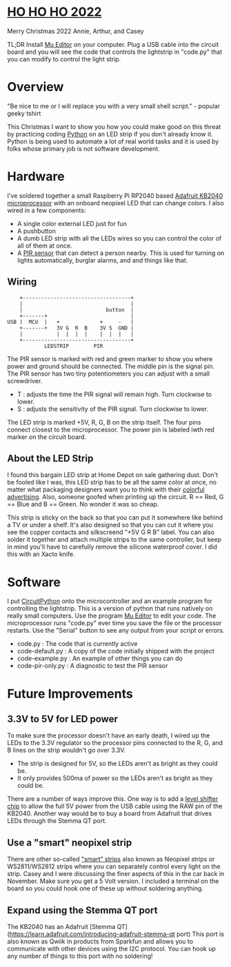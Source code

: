 # [HO HO HO 2022](https://github.com/ericzundel/hohoho2022)
Merry Christmas 2022 Annie, Arthur, and Casey

TL;DR Install [Mu Editor](https://codewith.mu/) on your computer. 
Plug a USB cable into the circuit board and you will see the code 
that controls the lightstrip in "code.py" that you can modify to 
control the light strip. 

# Overview
"Be nice to me or I will replace you with a very small shell script." - popular geeky tshirt

This Christmas I want to show you how you could make good on this threat
by practicing coding 
[Python](https://www.coursera.org/articles/what-is-python-used-for-a-beginners-guide-to-using-python) on an LED strip
if you don't already know it.
Python is being used to automate a lot of real world 
tasks and it is used by folks whose primary job is not software development.

# Hardware
I've soldered together a small Raspberry Pi RP2040 based 
[Adafruit KB2040 microprocessor](https://www.adafruit.com/product/5302) with 
an onboard neopixel LED that can change colors.  I also wired 
in a few components:

- A single color external LED just for fun
- A pushbutton
- A dumb LED strip with all the LEDs wires so you can control the color of all
of them at once.  
- A [PIR sensor](https://learn.adafruit.com/pir-passive-infrared-proximity-motion-sensor) that can detect a person nearby. This is used for turning on
lights automatically, burglar alarms, and and things like that.

## Wiring
```
    +-----------------------------------+
    |                                   |
    |                           button  |
    +-------+                           |
USB )  MCU  |   +             +     -   |
    +-------+   3V G  R  B    3V S  GND |
    |           |  |  |  |    |  |  |   |
    +-----------------------------------+
            LEDSTRIP        PIR 
```

The PIR sensor is marked with red and green marker to show you where power and 
ground should be connected. The middle pin is the signal pin.
The PIR sensor has two tiny potentiometers you can adjust with a small screwdriver.
- T : adjusts the time the PIR signal will remain high. Turn clockwise to lower.
- S : adjusts the sensitivity of the PIR signal. Turn clockwise to lower.

The LED strip is marked +5V, R, G, B on the strip itself. The four pins 
connect closest to the microprocessor. The power pin is labeled iwth red marker on the circuit board.

## About the LED Strip
I found this bargain LED strip at Home Depot on sale gathering dust. Don't be 
fooled like I was, this LED strip has to be all the same color
at once, no matter what packaging designers want you to think with 
their [colorful advertising](https://www.amazon.com/LED-Light-Strip-RGB-Changing-Phone-Remote-Bedroom/dp/B08JH5M6N3). Also, someone goofed when printing up the circuit. R == Red, G == Blue and B == Green. No wonder it was so cheap.

This strip is sticky on the back so that you can put it somewhere like
behind a TV or under a shelf. It's also designed so that you can cut it 
where you see the copper contacts and silkscreend "+5V G R B" label. You
can also solder it together and attach multiple strips to the same controller,
but keep in mind you'll have to carefully remove the silicone waterproof
cover. I did this with an Xacto knife.

# Software
I put [CircuitPython](http://circuitpython.org) onto the microcontroller
and an example program for controlling the lightstrip. This is a version of
python that runs natively on really small computers.  Use the program
[Mu Editor](https://codewith.mu/) to edit your code.  The microprocessor runs
"code.py" ever time you save the file or the processor restarts. Use the
"Serial" button to see any output from your script or errors.

 - code.py : The code that is currently active
 - code-default.py : A copy of the code initially shipped with the project
 - code-example.py : An example of other things you can do
 - code-pir-only.py : A diagnostic to test the PIR sensor

# Future Improvements

## 3.3V  to 5V for LED power
To make sure the processor doesn't have an early death, I wired up the 
LEDs to the 3.3V regulator so the processor pins connected to the R, G, and B
lines on the strip wouldn't go over 3.3V.

- The strip is designed for 5V, so the LEDs aren't as bright as they could be.
- It only provides 500ma of power so the LEDs aren't as bright as they could be.

There are a number of ways improve this.  One way is to add a [level shifter chip](https://learn.adafruit.com/neopixel-levelshifter) to allow the full 5V power from the USB cable using the RAW pin of the KB2040. Another way would be to buy a board from Adafruit that drives LEDs through the Stemma QT port.

## Use a "smart" neopixel strip
There are other so-called ["smart" strips](https://www.amazon.com/ALITOVE-Individual-Addressable-Programmable-Non-Waterproof/dp/B01MG49QKD) 
also known as Neopixel strips or WS2811/WS2812 strips where you can 
separately control every light on the strip. Casey and I were discussing 
the finer aspects of this in the car back in November.  Make sure you get a
5 Volt version. I included a terminal on the board so you could hook one of these up without soldering anything.

## Expand using the Stemma QT port
The KB2040 has an Adafruit [Stemma QT](https://learn.adafruit.com/introducing-adafruit-stemma-qt port)
This port is also known as Qwiik in products from Sparkfun and allows you
to communicate with other devices using the I2C protocol.
You can hook up any number of things to this port with no soldering!
